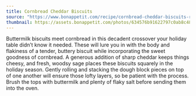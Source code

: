 ```yaml
---
title: Cornbread Cheddar Biscuits
source: "https://www.bonappetit.com/recipe/cornbread-cheddar-biscuits-recipe"
thumbnail: https://assets.bonappetit.com/photos/634576b91622797c0ab8c480/1:1/w_2240,c_limit/20220919-1122-BISCUITS-10541%20lores.jpg
---
```


Buttermilk biscuits meet cornbread in this decadent crossover your holiday table didn’t know it needed. These will lure you in with the body and flakiness of a tender, buttery biscuit while incorporating the sweet goodness of cornbread. A generous addition of sharp cheddar keeps things cheesy, and fresh, woodsy sage places these biscuits squarely in the holiday season. Gently rolling and stacking the dough block pieces on top of one another will ensure those lofty layers, so be patient with the process. Brush the tops with buttermilk and plenty of flaky salt before sending them into the oven.
